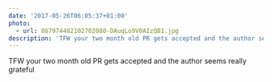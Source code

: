 ```yaml
---
date: '2017-05-26T06:05:37+01:00'
photo:
  - url: 867974482102702080-DAuqLo9V0AIzQB1.jpg
description: 'TFW your two month old PR gets accepted and the author seems really grateful '
---
```

TFW your two month old PR gets accepted and the author seems really grateful 
